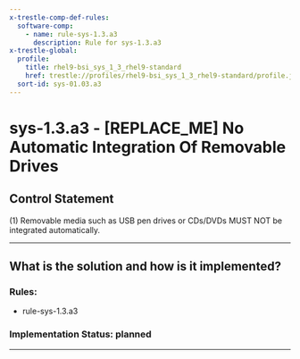 ```yaml
---
x-trestle-comp-def-rules:
  software-comp:
    - name: rule-sys-1.3.a3
      description: Rule for sys-1.3.a3
x-trestle-global:
  profile:
    title: rhel9-bsi_sys_1_3_rhel9-standard
    href: trestle://profiles/rhel9-bsi_sys_1_3_rhel9-standard/profile.json
  sort-id: sys-01.03.a3
---
```


# sys-1.3.a3 - \[REPLACE_ME\] No Automatic Integration Of Removable Drives

## Control Statement

(1) Removable media such as USB pen drives or CDs/DVDs MUST NOT be integrated automatically.

______________________________________________________________________

## What is the solution and how is it implemented?

<!-- For implementation status enter one of: implemented, partial, planned, alternative, not-applicable -->

<!-- Note that the list of rules under ### Rules: is read-only and changes will not be captured after assembly to JSON -->

<!-- Add control implementation description here for control: sys-1.3.a3 -->

### Rules:

  - rule-sys-1.3.a3

### Implementation Status: planned

______________________________________________________________________
